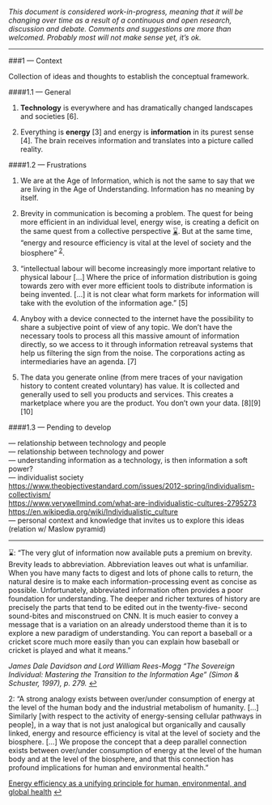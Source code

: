 *This document is considered work-in-progress, meaning that it will be changing over time as a result of a continuous and open research, discussion and debate. Comments and suggestions are more than welcomed. Probably most will not make sense yet, it’s ok.*

---

###1 — Context

Collection of ideas and thoughts to establish the conceptual framework.

####1.1 — General

1. **Technology** is everywhere and has dramatically changed landscapes and societies [6].

1. Everything is **energy** [3] and energy is **information** in its purest sense [4]. The brain receives information and translates into a picture called reality.

####1.2 — Frustrations 

1. We are at the Age of Information, which is not the same to say that we are living in the Age of Understanding. Information has no meaning by itself. 

1. Brevity in communication is becoming a problem. The quest for being more efficient in an individual level, energy wise, is creating a deficit on the same quest from a collective perspective <span id="back1">[:hourglass:](#footnote1)</span>. But at the same time, “energy and resource efficiency is vital at the level of society and the biosphere” <sup id="back2">[2](#footnote2)</sup>.

1. “intellectual labour will become increasingly more important relative to physical labour […] Where the price of information distribution is going towards zero with ever more efficient tools to distribute information is being invented. […] it is not clear what form markets for information will take with the evolution of the information age.” [5]

1. Anyboy with a device connected to the internet have the possibility to share a subjective point of view of any topic. We don’t have the necessary tools to process all this massive amount of information directly, so we access to it through information retreaval systems that help us filtering the sign from the noise. The corporations acting as intermediaries have an agenda. [7]

1. The data you generate online (from mere traces of your navigation history to content created voluntary) has value. It is collected and generally used to sell you products and services. This creates a marketplace where you are the product. You don’t own your data. [8][9][10]

####1.3 — Pending to develop

— relationship between technology and people  
— relationship between technology and power  
— understanding information as a technology, is then information a soft power?  
— individualist society  
https://www.theobjectivestandard.com/issues/2012-spring/individualism-collectivism/  
https://www.verywellmind.com/what-are-individualistic-cultures-2795273  
https://en.wikipedia.org/wiki/Individualistic_culture  
— personal context and knowledge that invites us to explore this ideas (relation w/ Maslow pyramid) 

---

<a id="footnote1">:hourglass:</a>: “The very glut of information now available puts a premium on brevity. Brevity leads to abbreviation. Abbreviation leaves out what is unfamiliar. When you have many facts to digest and lots of phone calls to return, the natural desire is to make each information-processing event as concise as possible. Unfortunately, abbreviated information often provides a poor foundation for understanding. The deeper and richer textures of history are precisely the parts that tend to be edited out in the twenty-five- second sound-bites and misconstrued on CNN. It is much easier to convey a message that is a variation on an already understood theme than it is to explore a new paradigm of understanding. You can report a baseball or a cricket score much more easily than you can explain how baseball or cricket is played and what it means.”

*James Dale Davidson and Lord William Rees-Mogg “The Sovereign Individual: Mastering the Transition to the Information Age” (Simon & Schuster, 1997), p. 279.* [↩](#back1)

<a id="footnote2">2</a>: “A strong analogy exists between over/under consumption of energy at the level of the human body and the industrial metabolism of humanity. […] Similarly [with respect to the activity of energy-sensing cellular pathways in people], in a way that is not just analogical but organically and causally linked, energy and resource efficiency is vital at the level of society and the biosphere. […] We propose the concept that a deep parallel connection exists between over/under consumption of energy at the level of the human body and at the level of the biosphere, and that this connection has profound implications for human and environmental health.”

[Energy efficiency as a unifying principle for human, environmental, and global health](https://www.ncbi.nlm.nih.gov/pmc/articles/PMC3869478/) [↩](#back2)



